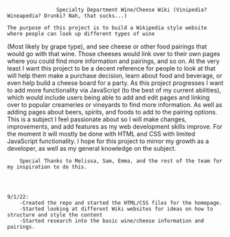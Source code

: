 					Specialty Department Wine/Cheese Wiki (Vinipedia? Wineapedia? Drunki? Nah, that sucks...)

	The purpose of this project is to build a Wikipedia style website where people can look up different types of wine
(Most likely by grape type), and see cheese or other food pairings that would go with that wine. Those cheeses would link over to their own
pages where you could find more information and pairings, and so on.
	At the very least I want this project to be a decent reference for people to look at that will help them make a purchase decision, learn
about food and beverage, or even help build a cheese board for a party. As this project progresses I want to add more functionality via JavaScript
(to the best of my current abilities), which would include users being able to add and edit pages and linking over to popular creameries or vineyards to
find more information. As well as adding pages about beers, spirits, and foods to add to the pairing options.
	This is a subject I feel passionate about so I will make changes, improvements, and add features as my web development skills 
improve. For the moment it will mostly be done with HTML and CSS with limited JavaScript functionality. I hope for this project to mirror my growth as
a developer, as well as my general knowledge on the subject.

		

		Special Thanks to Melissa, Sam, Emma, and the rest of the team for my inspiration to do this.




	9/1/22: 
		-Created the repo and started the HTML/CSS files for the homepage.
		-Started looking at different Wiki websites for ideas on how to structure and style the content
		-Started research into the basic wine/cheese information and pairings.
